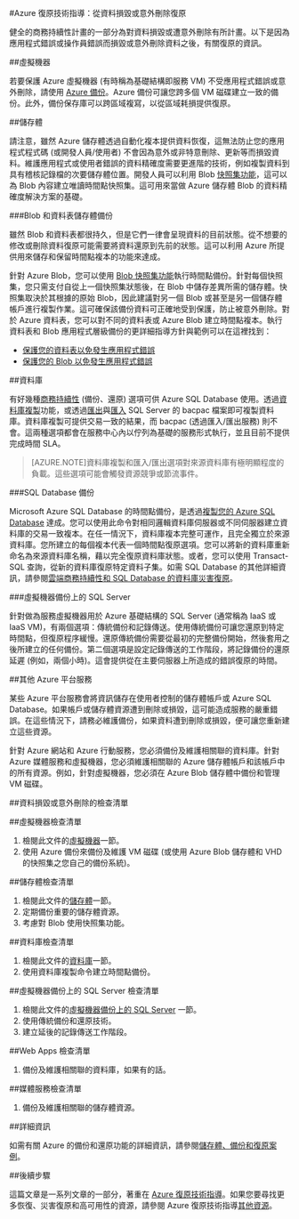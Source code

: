 <properties
   pageTitle="從資料損毀或意外刪除復原的復原技術指導 | Microsoft Azure"
   description="有關如何從意外損毀資料或刪除資料恢復資料，和設計可恢復、高可用性、容錯的應用程式，以及規劃災害復原的文章"
   services=""
   documentationCenter="na"
   authors="adamglick"
   manager="hongfeig"
   editor=""/>

<tags
   ms.service="resiliency"
   ms.devlang="na"
   ms.topic="article"
   ms.tgt_pltfrm="na"
   ms.workload="na"
   ms.date="08/01/2016"
   ms.author="aglick"/>

#Azure 復原技術指導：從資料損毀或意外刪除復原

健全的商務持續性計畫的一部分為對資料損毀或遭意外刪除有所計畫。以下是因為應用程式錯誤或操作員錯誤而損毀或意外刪除資料之後，有關復原的資訊。

##虛擬機器

若要保護 Azure 虛擬機器 (有時稱為基礎結構即服務 VM) 不受應用程式錯誤或意外刪除，請使用 [Azure 備份](https://azure.microsoft.com/services/backup/)。Azure 備份可讓您跨多個 VM 磁碟建立一致的備份。此外，備份保存庫可以跨區域複寫，以從區域耗損提供復原。

##儲存體

請注意，雖然 Azure 儲存體透過自動化複本提供資料恢復，這無法防止您的應用程式程式碼 (或開發人員/使用者) 不會因為意外或非特意刪除、更新等而損毀資料。維護應用程式或使用者錯誤的資料精確度需要更進階的技術，例如複製資料到具有稽核記錄檔的次要儲存體位置。開發人員可以利用 Blob [快照集功能](https://msdn.microsoft.com/library/azure/ee691971.aspx)，這可以為 Blob 內容建立唯讀時間點快照集。這可用來當做 Azure 儲存體 Blob 的資料精確度解決方案的基礎。

###Blob 和資料表儲存體備份

雖然 Blob 和資料表都很持久，但是它們一律會呈現資料的目前狀態。從不想要的修改或刪除資料復原可能需要將資料還原到先前的狀態。這可以利用 Azure 所提供用來儲存和保留時間點複本的功能來達成。

針對 Azure Blob，您可以使用 [Blob 快照集功能](https://msdn.microsoft.com/library/ee691971.aspx)執行時間點備份。針對每個快照集，您只需支付自從上一個快照集狀態後，在 Blob 中儲存差異所需的儲存體。快照集取決於其根據的原始 Blob，因此建議對另一個 Blob 或甚至是另一個儲存體帳戶進行複製作業。這可確保該備份資料可正確地受到保護，防止被意外刪除。對於 Azure 資料表，您可以對不同的資料表或 Azure Blob 建立時間點複本。執行資料表和 Blob 應用程式層級備份的更詳細指導方針與範例可以在這裡找到：

  * [保護您的資料表以免發生應用程式錯誤](https://blogs.msdn.microsoft.com/windowsazurestorage/2010/05/03/protecting-your-tables-against-application-errors/)
  * [保護您的 Blob 以免發生應用程式錯誤](https://blogs.msdn.microsoft.com/windowsazurestorage/2010/04/29/protecting-your-blobs-against-application-errors/)

##資料庫

有好幾種[商務持續性](../sql-database/sql-database-business-continuity.md) (備份、還原) 選項可供 Azure SQL Database 使用。透過[資料庫複製](../sql-database/sql-database-copy.md)功能，或透過[匯出](../sql-database/sql-database-export.md)與[匯入](https://msdn.microsoft.com/library/hh710052.aspx) SQL Server 的 bacpac 檔案即可複製資料庫。資料庫複製可提供交易一致的結果，而 bacpac (透過匯入/匯出服務) 則不會。這兩種選項都會在服務中心內以佇列為基礎的服務形式執行，並且目前不提供完成時間 SLA。

>[AZURE.NOTE]資料庫複製和匯入/匯出選項對來源資料庫有極明顯程度的負載。這些選項可能會觸發資源競爭或節流事件。

###SQL Database 備份

Microsoft Azure SQL Database 的時間點備份，是透過[複製您的 Azure SQL Database](../sql-database/sql-database-copy.md) 達成。您可以使用此命令對相同邏輯資料庫伺服器或不同伺服器建立資料庫的交易一致複本。在任一情況下，資料庫複本完整可運作，且完全獨立於來源資料庫。您所建立的每個複本代表一個時間點復原選項。您可以將新的資料庫重新命名為來源資料庫名稱，藉以完全復原資料庫狀態。或者，您可以使用 Transact-SQL 查詢，從新的資料庫復原特定資料子集。如需 SQL Database 的其他詳細資訊，請參閱[雲端商務持續性和 SQL Database 的資料庫災害復原](../sql-database/sql-database-business-continuity.md)。

###虛擬機器備份上的 SQL Server

針對做為服務虛擬機器用於 Azure 基礎結構的 SQL Server (通常稱為 IaaS 或 IaaS VM)，有兩個選項：傳統備份和記錄傳送。使用傳統備份可讓您還原到特定時間點，但復原程序緩慢。還原傳統備份需要從最初的完整備份開始，然後套用之後所建立的任何備份。第二個選項是設定記錄傳送的工作階段，將記錄備份的還原延遲 (例如，兩個小時)。這會提供從在主要伺服器上所造成的錯誤復原的時間。

##其他 Azure 平台服務

某些 Azure 平台服務會將資訊儲存在使用者控制的儲存體帳戶或 Azure SQL Database。如果帳戶或儲存體資源遭到刪除或損毀，這可能造成服務的嚴重錯誤。在這些情況下，請務必維護備份，如果資料遭到刪除或損毀，便可讓您重新建立這些資源。

針對 Azure 網站和 Azure 行動服務，您必須備份及維護相關聯的資料庫。針對 Azure 媒體服務和虛擬機器，您必須維護相關聯的 Azure 儲存體帳戶和該帳戶中的所有資源。例如，針對虛擬機器，您必須在 Azure Blob 儲存體中備份和管理 VM 磁碟。

##資料損毀或意外刪除的檢查清單

##虛擬機器檢查清單
  1. 檢閱此文件的[虛擬機器](#virtual-machines)一節。
  2. 使用 Azure 備份來備份及維護 VM 磁碟 (或使用 Azure Blob 儲存體和 VHD 的快照集之您自己的備份系統)。

##儲存體檢查清單
  1. 檢閱此文件的[儲存體](#storage)一節。
  2. 定期備份重要的儲存體資源。
  3. 考慮對 Blob 使用快照集功能。

##資料庫檢查清單
  1. 檢閱此文件的[資料庫](#database)一節。
  2. 使用資料庫複製命令建立時間點備份。

##虛擬機器備份上的 SQL Server 檢查清單
  1. 檢閱此文件的[虛擬機器備份上的 SQL Server](#sql-server-on-virtual-machines-backup) 一節。
  2. 使用傳統備份和還原技術。
  3. 建立延後的記錄傳送工作階段。

##Web Apps 檢查清單
  1. 備份及維護相關聯的資料庫，如果有的話。

##媒體服務檢查清單
  1. 備份及維護相關聯的儲存體資源。

##詳細資訊

如需有關 Azure 的備份和還原功能的詳細資訊，請參閱[儲存體、備份和復原案例](https://azure.microsoft.com/documentation/scenarios/storage-backup-recovery/)。

##後續步驟

這篇文章是一系列文章的一部分，著重在 [Azure 復原技術指導](./resiliency-technical-guidance.md)。如果您要尋找更多恢復、災害復原和高可用性的資源，請參閱 Azure 復原技術指導[其他資源](./resiliency-technical-guidance.md#additional-resources)。

<!---HONumber=AcomDC_0803_2016-->